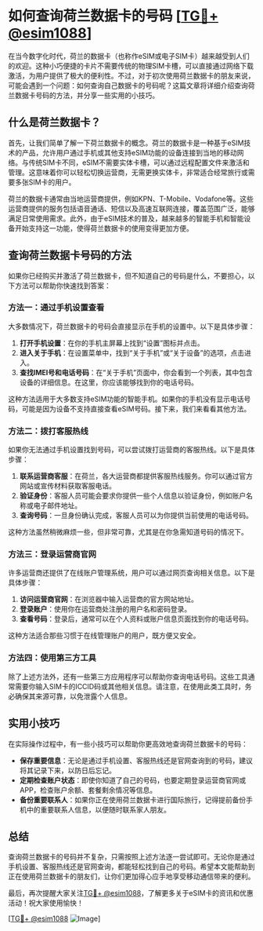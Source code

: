 # 如何查询荷兰数据卡的号码 [[TG💪+ @esim1088](https://t.me/s/esim1088)]

在当今数字化时代，荷兰的数据卡（也称作eSIM或电子SIM卡）越来越受到人们的欢迎。这种小巧便捷的卡片不需要传统的物理SIM卡槽，可以直接通过网络下载激活，为用户提供了极大的便利性。不过，对于初次使用荷兰数据卡的朋友来说，可能会遇到一个问题：如何查询自己数据卡的号码呢？这篇文章将详细介绍查询荷兰数据卡号码的方法，并分享一些实用的小技巧。

## 什么是荷兰数据卡？

首先，让我们简单了解一下荷兰数据卡的概念。荷兰的数据卡是一种基于eSIM技术的产品，允许用户通过手机或其他支持eSIM功能的设备连接到当地的移动网络。与传统SIM卡不同，eSIM不需要实体卡槽，可以通过远程配置文件来激活和管理。这意味着你可以轻松切换运营商，无需更换实体卡，非常适合经常旅行或需要多张SIM卡的用户。

荷兰的数据卡通常由当地运营商提供，例如KPN、T-Mobile、Vodafone等。这些运营商提供的服务包括语音通话、短信以及高速互联网连接，覆盖范围广泛，能够满足日常使用需求。此外，由于eSIM技术的普及，越来越多的智能手机和智能设备开始支持这一功能，使得荷兰数据卡的使用变得更加方便。

## 查询荷兰数据卡号码的方法

如果你已经购买并激活了荷兰数据卡，但不知道自己的号码是什么，不要担心，以下方法可以帮助你快速找到答案：

### 方法一：通过手机设置查看

大多数情况下，荷兰数据卡的号码会直接显示在手机的设置中。以下是具体步骤：

1. **打开手机设置**：在你的手机主屏幕上找到“设置”图标并点击。
2. **进入关于手机**：在设置菜单中，找到“关于手机”或“关于设备”的选项，点击进入。
3. **查找IMEI号和电话号码**：在“关于手机”页面中，你会看到一个列表，其中包含设备的详细信息。在这里，你应该能够找到你的电话号码。

这种方法适用于大多数支持eSIM功能的智能手机。如果你的手机没有显示电话号码，可能是因为设备不支持直接查看eSIM号码。接下来，我们来看看其他方法。

### 方法二：拨打客服热线

如果你无法通过手机设置找到号码，可以尝试拨打运营商的客服热线。以下是具体步骤：

1. **联系运营商客服**：在荷兰，各大运营商都提供客服热线服务。你可以通过官方网站或宣传材料获取客服电话。
2. **验证身份**：客服人员可能会要求你提供一些个人信息以验证身份，例如账户名称或电子邮件地址。
3. **查询号码**：一旦身份确认完成，客服人员可以为你提供当前使用的电话号码。

这种方法虽然稍微麻烦一些，但非常可靠，尤其是在你急需知道号码的情况下。

### 方法三：登录运营商官网

许多运营商还提供了在线账户管理系统，用户可以通过网页查询相关信息。以下是具体步骤：

1. **访问运营商官网**：在浏览器中输入运营商的官方网站地址。
2. **登录账户**：使用你在运营商处注册的用户名和密码登录。
3. **查看号码**：登录后，通常可以在个人资料或账户信息页面找到你的电话号码。

这种方法适合那些习惯于在线管理账户的用户，既方便又安全。

### 方法四：使用第三方工具

除了上述方法外，还有一些第三方应用程序可以帮助你查询电话号码。这些工具通常需要你输入SIM卡的ICCID码或其他相关信息。请注意，在使用此类工具时，务必确保其来源可靠，以免泄露个人信息。

## 实用小技巧

在实际操作过程中，有一些小技巧可以帮助你更高效地查询荷兰数据卡的号码：

- **保存重要信息**：无论是通过手机设置、客服热线还是官网查询到的号码，建议将其记录下来，以防日后忘记。
- **定期检查账户状态**：即使你知道了自己的号码，也要定期登录运营商官网或APP，检查账户余额、套餐剩余情况等信息。
- **备份重要联系人**：如果你正在使用荷兰数据卡进行国际旅行，记得提前备份手机中的重要联系人信息，以便随时联系家人朋友。

## 总结

查询荷兰数据卡的号码并不复杂，只需按照上述方法逐一尝试即可。无论你是通过手机设置、客服热线还是官网查询，都能轻松找到自己的号码。希望本文能帮助到正在使用荷兰数据卡的朋友们，让你们更加得心应手地享受移动通信带来的便利。

最后，再次提醒大家关注[TG💪+ @esim1088](https://t.me/s/esim1088)，了解更多关于eSIM卡的资讯和优惠活动！祝大家使用愉快！

[[TG💪+ @esim1088](https://t.me/s/esim1088) ![Image](https://i.postimg.cc/4NQfJmqS/Snipaste-2025-05-13-00-14-12.png)]